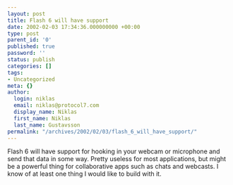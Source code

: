 ```yaml
---
layout: post
title: Flash 6 will have support
date: 2002-02-03 17:34:36.000000000 +00:00
type: post
parent_id: '0'
published: true
password: ''
status: publish
categories: []
tags:
- Uncategorized
meta: {}
author:
  login: niklas
  email: niklas@protocol7.com
  display_name: Niklas
  first_name: Niklas
  last_name: Gustavsson
permalink: "/archives/2002/02/03/flash_6_will_have_support/"
---
```

Flash 6 will have support for hooking in your webcam or microphone and send that data in some way. Pretty useless for most applications, but might be a powerful thing for collaborative apps such as chats and webcasts. I know of at least one thing I would like to build with it.

